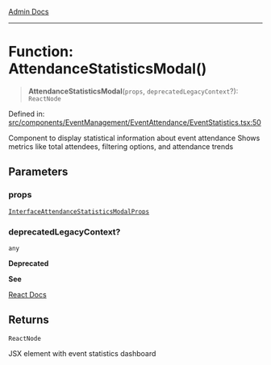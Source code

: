 [Admin Docs](/)

***

# Function: AttendanceStatisticsModal()

> **AttendanceStatisticsModal**(`props`, `deprecatedLegacyContext`?): `ReactNode`

Defined in: [src/components/EventManagement/EventAttendance/EventStatistics.tsx:50](https://github.com/abhassen44/talawa-admin/blob/285f7384c3d26b5028a286d84f89b85120d130a2/src/components/EventManagement/EventAttendance/EventStatistics.tsx#L50)

Component to display statistical information about event attendance
Shows metrics like total attendees, filtering options, and attendance trends

## Parameters

### props

[`InterfaceAttendanceStatisticsModalProps`](../../InterfaceEvents/interfaces/InterfaceAttendanceStatisticsModalProps.md)

### deprecatedLegacyContext?

`any`

**Deprecated**

**See**

[React Docs](https://legacy.reactjs.org/docs/legacy-context.html#referencing-context-in-lifecycle-methods)

## Returns

`ReactNode`

JSX element with event statistics dashboard
